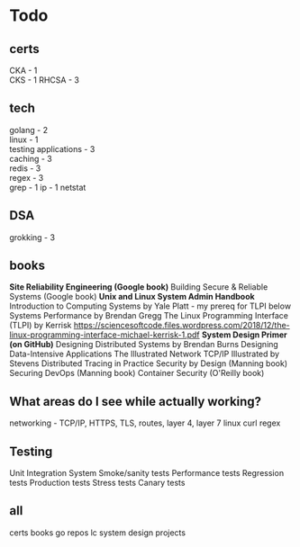 # Todo

## certs

CKA - 1  
CKS - 1
RHCSA - 3

## tech

golang - 2  
linux - 1  
testing applications - 3  
caching - 3  
redis - 3  
regex - 3  
grep - 1
ip - 1
netstat

## DSA

grokking - 3

## books

**Site Reliability Engineering (Google book)**
Building Secure & Reliable Systems (Google book)
**Unix and Linux System Admin Handbook**
Introduction to Computing Systems by Yale Platt - my prereq for TLPI below
Systems Performance by Brendan Gregg
The Linux Programming Interface (TLPI) by Kerrisk 
<https://sciencesoftcode.files.wordpress.com/2018/12/the-linux-programming-interface-michael-kerrisk-1.pdf>
**System Design Primer (on GitHub)**
Designing Distributed Systems by Brendan Burns
Designing Data-Intensive Applications
The Illustrated Network
TCP/IP Illustrated by Stevens
Distributed Tracing in Practice
Security by Design (Manning book)
Securing DevOps (Manning book)
Container Security (O'Reilly book)

## What areas do I see while actually working?

networking - TCP/IP, HTTPS, TLS, routes, layer 4, layer 7
linux
curl
regex

## Testing

Unit
Integration
System
Smoke/sanity tests
Performance tests
Regression tests
Production tests
Stress tests
Canary tests

## all

certs
books
go repos
lc
system design
projects
